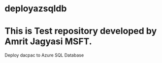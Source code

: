 # deployazsqldb
# This is Test repository developed by Amrit Jagyasi MSFT.
Deploy dacpac to Azure SQL Database
